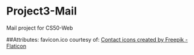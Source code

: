 # Project3-Mail
Mail project for CS50-Web

##Attributes:
favicon.ico courtesy of:
<a href="https://www.flaticon.com/free-icons/contact" title="contact icons">Contact icons created by Freepik - Flaticon</a>
